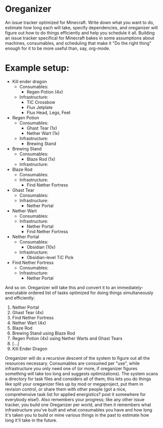 # Oreganizer

An issue tracker optimized for Minecraft. Write down what you want to do, estimate how long each will take, specify dependencies, and oreganizer will figure out how to do things efficiently and help you schedule it all. Building an issue tracker specifical for Minecraft bakes in some assumptions about machines, consumables, and scheduling that make it "Do the right thing" enough for it to be more useful than, say, org-mode.

# Example setup:

* Kill ender dragon
  * Consumables:
    * Regen Potion (4x)
  * Infrastructure:
    * TiC Crossbow
    * Flux Jetplate
    * Flux Head, Legs, Feet
* Regen Potion
  * Consumables:
    * Ghast Tear (1x)
    * Nether Wart (1x)
  * Infrastructure:
    * Brewing Stand
* Brewing Stand
  * Consumables:
    * Blaze Rod (1x)
  * Infrastructure:
* Blaze Rod
  * Consumables:
  * Infrastructure:
    * Find Nether Fortress
* Ghast Tear
  * Consumables:
  * Infrastructure:
    * Nether Portal
* Nether Wart
  * Consumables:
  * Infrastructure:
    * Nether Portal
    * Find Nether Fortress
* Nether Portal
  * Consumables:
    * Obsidian (10x)
  * Infrastructure:
    * Obsidian-level TiC Pick
* Find Nether Fortress
  * Consumables:
  * Infrastructure:
    * Nether Portal

And so on. Oreganizer will take this and convert it to an immediately-executable ordered list of tasks optimized for doing things simultaneously and efficiently:

1. Nether Portal
2. Ghast Tear (4x)
3. Find Nether Fortress
4. Nether Wart (4x)
5. Blaze Rod
6. Brewing Stand using Blaze Rod
7. Regen Potion (4x) using Nether Warts and Ghast Tears
8. [...]
9. Kill Ender Dragon

Oreganizer will do a recursive descent of the system to figure out all the resources necessary. Consumables are consumed per "use", while infrastructure you only need one of (or more, if oreganizer figures something will take too long and suggests optimizations). The system scans a directory for task files and considers all of them; this lets you do things like split your oreganizer files up by mod or megaproject, put them in revision control, or share them with other people (got a nice, comprehensive task list for applied energistics? post it somewhere for everybody else!). Also remembers your progress; like any other issue tracker, you build one Oreganizer per world, and then it remembers what infrastructure you've built and what consumables you have and how long it's taken you to build or mine various things in the past to estimate how long it'll take in the future.
